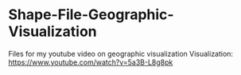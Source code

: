# Shape-File-Geographic-Visualization
Files for my youtube video on geographic visualization
Visualization: https://www.youtube.com/watch?v=5a3B-L8g8pk

